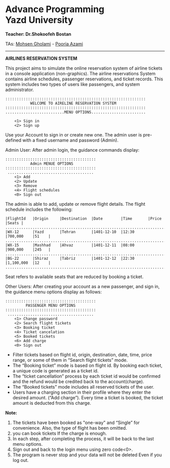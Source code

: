 <h1 >Advance Programming<br>
Yazd University
</h1>

**Teacher: Dr.Shokoofeh Bostan**

TAs: [Mohsen Gholami](https://about.me/iMohsen02) - [Pooria Azami](https://github.com/pooriaazami)

---

**AIRLINES RESERVATION SYSTEM**


This project aims to simulate the online reservation system of airline tickets in a console application (non-graphics). The airline reservations System contains airline schedules, passenger reservations, and ticket records. This system includes two types of users like passengers, and system administrator.

```
::::::::::::::::::::::::::::::::::::::::::::::::::::::::::::::
           WELCOME TO AIRELINE RESERVATION SYSTEM
::::::::::::::::::::::::::::::::::::::::::::::::::::::::::::::
..........................MENU OPTIONS........................

    <1> Sign in
    <2> Sign up 
```
Use your Account to sign in or create new one. The admin user is pre-defined with a fixed username and password (Admin).

Admin User:
After admin login, the guidance commands display:

```
::::::::::::::::::::::::::::::::::::::::
           Admin MENUE OPTIONS
::::::::::::::::::::::::::::::::::::::::
 ......................................
    <1> Add
    <2> Update
    <3> Remove
    <4> Flight schedules
    <0> Sign out
```

The admin is able to add, update or remove flight details. The flight schedule includes the following:

```
|FlightId   |Origin     |Destination  |Date        |Time       |Price      |Seats |
...................................................................................
|WX-12      |Yazd       |Tehran       |1401-12-10  |12:30      |700,000    |51    |
...................................................................................
|WX-15      |Mashhad    |Ahvaz        |1401-12-11  |08:00      |900,000    |245   |
...................................................................................
|BG-22      |Shiraz     |Tabriz       |1401-12-12  |22:30      |1,100,000  |12    |
...................................................................................
```

Seat refers to available seats that are reduced by booking a ticket.

Other Users:
After creating your account as a new passenger, and sign in, the guidance menu options display as follows:
```
::::::::::::::::::::::::::::::::::::::::
         PASSENGER MENU OPTIONS
::::::::::::::::::::::::::::::::::::::::
 ......................................
    <1> Change password
    <2> Search flight tickets
    <3> Booking ticket
    <4> Ticket cancelation
    <5> Booked tickets
    <6> Add charge
    <0> Sign out
```

- Filter tickets based on flight id, origin, destination, date, time, price range, or some of them in “Search flight tickets” mode.
- The “Booking ticket” mode is based on flight id. By booking each ticket, a unique code is generated as a ticket id.
- The “ticket cancellation” process by each ticket id would be confirmed and the refund would be credited back to the account(charge).
- The “Booked tickets” mode includes all reserved tickets of the user.
- Users have a charging section in their profile where they enter the desired amount.
(“Add charge”). Every time a ticket is booked, the ticket amount is deducted from this charge.

**Note:**
1. The tickets have been booked as "one-way" and “Single” for convenience. Also, the type of flight has been omitted.
2. you can book tickets If the charge is enough.
3. In each step, after completing the process, it will be back to the last menu options.
4. Sign out and back to the login menu using zero code<0>.
5. The program is never stop and your data will not be deleted Even if you log out.
